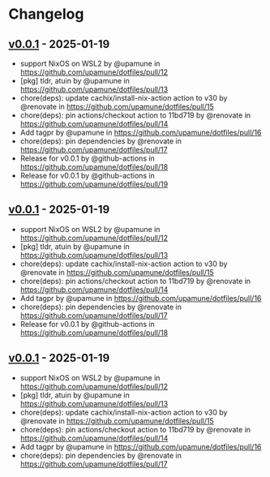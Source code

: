# Changelog

## [v0.0.1](https://github.com/upamune/dotfiles/commits/v0.0.1) - 2025-01-19
- support NixOS on WSL2 by @upamune in https://github.com/upamune/dotfiles/pull/12
- [pkg] tldr, atuin by @upamune in https://github.com/upamune/dotfiles/pull/13
- chore(deps): update cachix/install-nix-action action to v30 by @renovate in https://github.com/upamune/dotfiles/pull/15
- chore(deps): pin actions/checkout action to 11bd719 by @renovate in https://github.com/upamune/dotfiles/pull/14
- Add tagpr by @upamune in https://github.com/upamune/dotfiles/pull/16
- chore(deps): pin dependencies by @renovate in https://github.com/upamune/dotfiles/pull/17
- Release for v0.0.1 by @github-actions in https://github.com/upamune/dotfiles/pull/18
- Release for v0.0.1 by @github-actions in https://github.com/upamune/dotfiles/pull/19

## [v0.0.1](https://github.com/upamune/dotfiles/commits/v0.0.1) - 2025-01-19
- support NixOS on WSL2 by @upamune in https://github.com/upamune/dotfiles/pull/12
- [pkg] tldr, atuin by @upamune in https://github.com/upamune/dotfiles/pull/13
- chore(deps): update cachix/install-nix-action action to v30 by @renovate in https://github.com/upamune/dotfiles/pull/15
- chore(deps): pin actions/checkout action to 11bd719 by @renovate in https://github.com/upamune/dotfiles/pull/14
- Add tagpr by @upamune in https://github.com/upamune/dotfiles/pull/16
- chore(deps): pin dependencies by @renovate in https://github.com/upamune/dotfiles/pull/17
- Release for v0.0.1 by @github-actions in https://github.com/upamune/dotfiles/pull/18

## [v0.0.1](https://github.com/upamune/dotfiles/commits/v0.0.1) - 2025-01-19
- support NixOS on WSL2 by @upamune in https://github.com/upamune/dotfiles/pull/12
- [pkg] tldr, atuin by @upamune in https://github.com/upamune/dotfiles/pull/13
- chore(deps): update cachix/install-nix-action action to v30 by @renovate in https://github.com/upamune/dotfiles/pull/15
- chore(deps): pin actions/checkout action to 11bd719 by @renovate in https://github.com/upamune/dotfiles/pull/14
- Add tagpr by @upamune in https://github.com/upamune/dotfiles/pull/16
- chore(deps): pin dependencies by @renovate in https://github.com/upamune/dotfiles/pull/17
